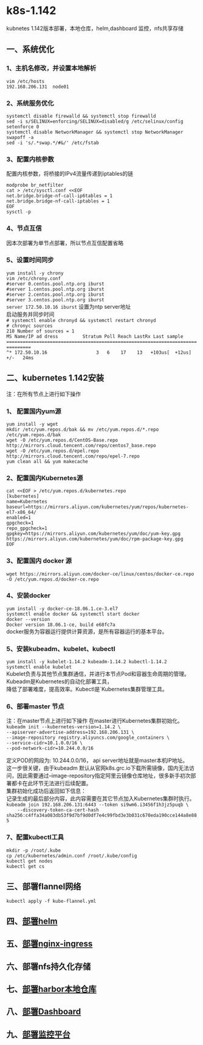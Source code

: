 # k8s-1.142
kubnetes 1.142版本部署，本地仓库，helm,dashboard 监控，nfs共享存储

## 一、系统优化
### 1、主机名修改，并设置本地解析

`vim /etc/hosts`     
`192.168.206.131  node01`  

### 2、系统服务优化
`systemctl disable firewalld && systemctl stop firewalld`  
`sed -i s/SELINUX=enforcing/SELINUX=disabled/g /etc/selinux/config`  
`setenforce 0`   
`systemctl disable NetworkManager && systemctl stop NetworkManager`   
`swapoff -a`   
`sed -i 's/.*swap.*/#&/' /etc/fstab`   

### 3、配置内核参数
配置内核参数，将桥接的IPv4流量传递到iptables的链  
   
`modprobe br_netfilter`   
`cat > /etc/sysctl.conf <<EOF`   
`net.bridge.bridge-nf-call-ip6tables = 1`   
`net.bridge.bridge-nf-call-iptables = 1`   
`EOF`   
`sysctl -p`   
 
### 4、节点互信
因本次部署为单节点部署，所以节点互信配置省略   

### 5、设置时间同步

`yum install -y chrony`   
`vim /etc/chrony.conf`   
`#server 0.centos.pool.ntp.org iburst`   
`#server 1.centos.pool.ntp.org iburst`   
`#server 2.centos.pool.ntp.org iburst`     
`#server 3.centos.pool.ntp.org iburst`     
`server 172.50.10.16 iburst`  设置为ntp server地址   
启动服务并同步时间   
`# systemctl enable chronyd && systemctl restart chronyd`   
`# chronyc sources`   
`210 Number of sources = 1`   
`MS Name/IP ad dress         Stratum Poll Reach LastRx Last sample   `                 
`===============================================================================`    
`^* 172.50.10.16                  3   6    17    13   +103us[  +12us] +/-   24ms`   

## 二、kubernetes 1.142安装
注：在所有节点上进行如下操作
### 1、 配置国内yum源
`yum install -y wget`   
`mkdir /etc/yum.repos.d/bak && mv /etc/yum.repos.d/*.repo /etc/yum.repos.d/bak`   
`wget -O /etc/yum.repos.d/CentOS-Base.repo http://mirrors.cloud.tencent.com/repo/centos7_base.repo`   
`wget -O /etc/yum.repos.d/epel.repo http://mirrors.cloud.tencent.com/repo/epel-7.repo`   
`yum clean all && yum makecache`   
### 2、配置国内Kubernetes源
`cat <<EOF > /etc/yum.repos.d/kubernetes.repo`   
`[kubernetes]`   
`name=Kubernetes`   
`baseurl=https://mirrors.aliyun.com/kubernetes/yum/repos/kubernetes-el7-x86_64/`   
`enabled=1`   
`gpgcheck=1`   
`repo_gpgcheck=1`   
`gpgkey=https://mirrors.aliyun.com/kubernetes/yum/doc/yum-key.gpg https://mirrors.aliyun.com/kubernetes/yum/doc/rpm-package-key.gpg`   
`EOF`  

### 3、配置国内 docker 源
`wget https://mirrors.aliyun.com/docker-ce/linux/centos/docker-ce.repo -O /etc/yum.repos.d/docker-ce.repo`   

### 4、安装docker
`yum install -y docker-ce-18.06.1.ce-3.el7`   
`systemctl enable docker && systemctl start docker`   
`docker --version`     
`Docker version 18.06.1-ce, build e68fc7a`   
docker服务为容器运行提供计算资源，是所有容器运行的基本平台。   

###  5、安装kubeadm、kubelet、kubectl
`yum install -y kubelet-1.14.2 kubeadm-1.14.2 kubectl-1.14.2`   
`systemctl enable kubelet`   
Kubelet负责与其他节点集群通信，并进行本节点Pod和容器生命周期的管理。Kubeadm是Kubernetes的自动化部署工具，   
降低了部署难度，提高效率。Kubectl是`Kubernetes集群管理工具。   

### 6、部署master 节点
注：在master节点上进行如下操作
在master进行Kubernetes集群初始化。   
`kubeadm init --kubernetes-version=1.14.2 \`   
`--apiserver-advertise-address=192.168.206.131 \`   
`--image-repository registry.aliyuncs.com/google_containers \`   
`--service-cidr=10.1.0.0/16 \`   
`--pod-network-cidr=10.244.0.0/16`   

定义POD的网段为: 10.244.0.0/16， api server地址就是master本机IP地址。   
这一步很关键，由于kubeadm 默认从官网k8s.grc.io下载所需镜像，国内无法访问，因此需要通过–image-repository指定阿里云镜像仓库地址，很多新手初次部署都卡在此环节无法进行后续配置。   
集群初始化成功后返回如下信息：   
记录生成的最后部分内容，此内容需要在其它节点加入Kubernetes集群时执行。   
`kubeadm join 192.168.206.131:6443 --token si9wm6.i3456f1h3jz5puqb \`   
`    --discovery-token-ca-cert-hash sha256:c4ffa34a083db53f9d7bf9d0df7e4c99fbd3e3b031c670eda190cce144a8e885`   
### 7、配置kubectl工具
`mkdir -p /root/.kube`   
`cp /etc/kubernetes/admin.conf /root/.kube/config`   
`kubectl get nodes`   
`kubectl get cs`   

## 三、部署flannel网络
`kubectl apply -f kube-flannel.yml`   

## 四、[部署helm](https://github.com/croner02/k8s-1.142/blob/master/helm/linux-amd64/HelmInstall_README.md)

## 五、[部署nginx-ingress](https://github.com/croner02/k8s-1.142/blob/master/ingress/README.md)

## 六、部署nfs持久化存储

## 七、[部署harbor本地仓库](https://github.com/croner02/k8s-1.142/blob/master/harbor/README.md)

## 八、[部署Dashboard](https://github.com/croner02/k8s-1.142/blob/master/dashboard/README.md)

## 九、[部署监控平台](https://github.com/croner02/k8s-1.142/blob/master/prometheus/prometheus/README.md)



